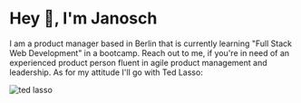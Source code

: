 # Hey 👋, I'm Janosch

I am a product manager based in Berlin that is currently learning "Full Stack Web Development" in a bootcamp. Reach out to me, if you're in need of an experienced product person fluent in agile product management and leadership. As for my attitude I'll go with Ted Lasso:

![ted lasso](https://media.tenor.com/mMcz7muunSkAAAAC/ted-lasso-tedlassogifs.gif)

<!--
**j-schilling/j-schilling** is a ✨ _special_ ✨ repository because its `README.md` (this file) appears on your GitHub profile.

Here are some ideas to get you started:

- 🔭 I’m currently working on ...
- 🌱 I’m currently learning ...
- 👯 I’m looking to collaborate on ...
- 🤔 I’m looking for help with ...
- 💬 Ask me about ...
- 📫 How to reach me: ...
- 😄 Pronouns: ...
- ⚡ Fun fact: ...
-->
